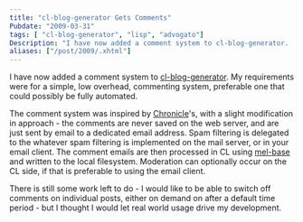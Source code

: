 ```yaml
---
title: "cl-blog-generator Gets Comments"
Pubdate: "2009-03-31"
tags: [ "cl-blog-generator", "lisp", "advogato"]
Description: "I have now added a comment system to cl-blog-generator.  My requirements were for a simple, low overhead, commenting system, preferable one that could possibly be fully automated."
aliases: ["/post/2009/.xhtml"]
---
```

<p>I have now added a comment system to <a href="http://github.com/hugoduncan/cl-blog-generator">cl-blog-generator</a>.  My requirements were for a simple, low overhead, commenting system, preferable one that could possibly be fully automated.</p>

<p>The comment system was inspired by <a href="http://www.steve.org.uk/Software/chronicle/">Chronicle</a>'s, with a slight modification in approach - the comments are never saved on the web server, and are just sent by email to a dedicated email address.  Spam filtering is delegated to the whatever spam filtering is implemented on the mail server, or in your email client.  The comment emails are then processed in CL using <a href="http://common-lisp.net/project/mel-base/">mel-base</a> and written to the local filesystem.  Moderation can optionally occur on the CL side, if that is preferable to using the email client.</p>

<p>There is still some work left to do - I would like to be able to switch off comments on individual posts, either on demand on after a default time period - but I thought I would let real world usage drive my development.</p>
